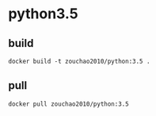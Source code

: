 # python3.5

## build
```shell
docker build -t zouchao2010/python:3.5 .

```

## pull
```shell
docker pull zouchao2010/python:3.5

```
